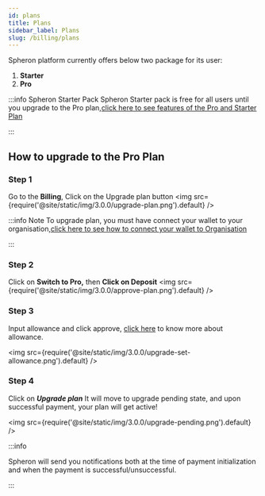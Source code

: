 ```yaml
---
id: plans
title: Plans
sidebar_label: Plans
slug: /billing/plans
---
```


Spheron platform currently offers below two package for its user:

1. <b>Starter</b>
2. <b>Pro</b>


:::info Spheron Starter Pack
Spheron Starter pack is free for all users until you upgrade to the Pro plan,[click here to see features of the Pro and Starter Plan ](https://spheron.network/pricing)

:::

## How to upgrade to the Pro Plan

### Step 1

Go to the **Billing**, Click on the Upgrade plan button
<img src={require('@site/static/img/3.0.0/upgrade-plan.png').default} />

:::info Note
To upgrade plan, you must have connect your wallet to your organisation,[click here to see how to connect your wallet to Organisation](http://localhost:3000/billing/wallet)

:::

### Step 2

Click on <b>Switch to Pro,</b> then **Click on Deposit**
<img src={require('@site/static/img/3.0.0/approve-plan.png').default} />

### Step 3

Input allowance and click approve, [click here](/quick-start/configuring-wallet#allowance) to know more about allowance.

<img src={require('@site/static/img/3.0.0/upgrade-set-allowance.png').default} />

### Step 4

Click on **_Upgrade plan_** It will move to upgrade pending state, and upon successful payment, your plan will get active!

<img src={require('@site/static/img/3.0.0/upgrade-pending.png').default} />

:::info

Spheron will send you notifications both at the time of payment initialization and when the payment is successful/unsuccessful.

:::
